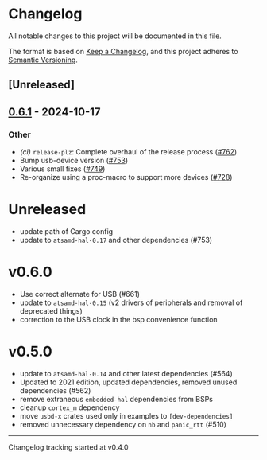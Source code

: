 # Changelog

All notable changes to this project will be documented in this file.

The format is based on [Keep a Changelog](https://keepachangelog.com/en/1.0.0/),
and this project adheres to [Semantic Versioning](https://semver.org/spec/v2.0.0.html).

## [Unreleased]

## [0.6.1](https://github.com/jbeaurivage/atsamd/compare/grand_central_m4-0.6.0...grand_central_m4-0.6.1) - 2024-10-17

### Other

- *(ci)* `release-plz`: Complete overhaul of the release process ([#762](https://github.com/jbeaurivage/atsamd/pull/762))
- Bump usb-device version ([#753](https://github.com/jbeaurivage/atsamd/pull/753))
- Various small fixes ([#749](https://github.com/jbeaurivage/atsamd/pull/749))
- Re-organize using a proc-macro to support more devices ([#728](https://github.com/jbeaurivage/atsamd/pull/728))
# Unreleased

- update path of Cargo config
- update to `atsamd-hal-0.17` and other dependencies (#753)

# v0.6.0

- Use correct alternate for USB (#661)
- update to `atsamd-hal-0.15` (v2 drivers of peripherals and removal of deprecated things)
- correction to the USB clock in the bsp convenience function

# v0.5.0

- update to `atsamd-hal-0.14` and other latest dependencies (#564)
- Updated to 2021 edition, updated dependencies, removed unused dependencies (#562)
- remove extraneous `embedded-hal` dependencies from BSPs
- cleanup `cortex_m` dependency
- move `usbd-x` crates used only in examples to `[dev-dependencies]`
- removed unnecessary dependency on `nb` and `panic_rtt` (#510)

---

Changelog tracking started at v0.4.0

